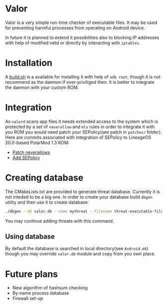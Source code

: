 # Valor
Valor is a very simple run-time checker of executable
files. It may be used for preventing harmful processes from operating
on Android device. 
 
In future it is planned to extend it possibilities also to
blocking IP addresses with help of modified netd or directly by
interacting with `iptables`.

# Installation
A [build.sh](https://github.com/Andrewerr/build.sh) is a available for installing
it with help of `adb root`, though it is not recommend as the daemon if over-priviliged 
then. It is better to integrate the daemon with your custom ROM.

# Integration
As `valord` scans app files it needs extended access to the system which 
is protected by a set of `neverallow` and `mls` rules in order to integrate
it with you ROM you would need patch your SEPolicy(see patch in `patches/` folder).
Here are commits associated with integration of SEPolicy to LineageOS 20.0-based PolarMod 1.3 ROM:
* [Patch neverallows](https://github.com/LineageOS/android_system_sepolicy/commit/4543fae09219b0cc092d84faf6fbecabaa2badc2)
* [Add SEPolicy](https://github.com/LineageOS/android_system_sepolicy/commit/172a314614f59ebe2b47886147ab3b41500ea799)

# Creating database
The CMakeLists.txt are provided to generate threat database. Currently it is not inteded to be a big one.
In order to create your database build `dbgen` utility and then use it to create database:
```bash
./dbgen --db valor.db --name mythreat --filename threat-executable-file
```

You may continue adding threats with this command. 

## Using database
By default the database is searched in local directory(see `Android.mk`)
though you may override `valor.db` module and copy from you own place.

# Future plans
* New algorithm of hashsum checking
* By-name process database
* Firewall set-up